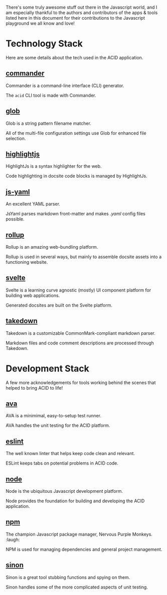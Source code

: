 
There's some truly awesome stuff out there in the Javascript world, and I am especially thankful to the authors and contributors of the apps & tools listed here in this document for their contributions to the Javascript playground we all know and love!

# Technology Stack

Here are some details about the tech used in the ACID application.


## [commander](https://www.npmjs.com/package/commander)

Commander is a command-line interface (CLI) generator.

The `acid` CLI tool is made with Commander.


## [glob](https://www.npmjs.com/package/glob)

Glob is a string pattern filename matcher.

All of the multi-file configuration settings use Glob for enhanced file selection. 


## [highlightjs](https://highlightjs.org)

HighlightJs is a syntax highlighter for the web.

Code highlighting in docsite code blocks is managed by HighlightJs.


## [js-yaml](https://www.npmjs.com/package/js-yaml)

An excellent YAML parser.

JsYaml parses markdown front-matter and makes *.yaml* config files possible.


## [rollup](https://rollupjs.org)

Rollup is an amazing web-bundling platform.

Rollup is used in several ways, but mainly to assemble docsite assets into a functioning website.


## [svelte](https://svelte.dev)

Svelte is a learning curve agnostic (mostly) UI component platform for building web applications.

Generated docsites are built on the Svelte platform.


## [takedown](https://www.npmjs.com/package/takedown)

Takedown is a customizable CommonMark-compliant markdown parser.

Markdown files and code comment descriptions are processed through Takedown.


# Development Stack

A few more acknowledgements for tools working behind the scenes that helped to bring ACID to life!


## [ava](https://www.npmjs.com/package/ava)

AVA is a minimimal, easy-to-setup test runner.

AVA handles the unit testing for the ACID platform.


## [eslint](https://eslint.org)

The well known linter that helps keep code clean and relevant.

ESLint keeps tabs on potential problems in ACID code.


## [node](http://nodejs.org)

Node is the ubiquitous Javascript development platform.

Node provides the foundation for building and developing the ACID application.


## [npm](http://www.npmjs.com)

The champion Javascript package manager, Nervous Purple Monkeys. :laugh:

NPM is used for managing dependencies and general project management.


## [sinon](https://sinonjs.org)

Sinon is a great tool stubbing functions and spying on them.

Sinon handles some of the more complicated aspects of unit testing.
